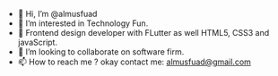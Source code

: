 - 👋 Hi, I’m @almusfuad
- 👀 I’m interested in Technology Fun.
- 🌱 Frontend design developer with FLutter as well HTML5, CSS3 and javaScript.
- 💞️ I’m looking to collaborate on software firm.
- 📫 How to reach me ? okay contact me: almusfuad@gmail.com

<!---
almusfuad/almusfuad is a ✨ special ✨ repository because its `README.md` (this file) appears on your GitHub profile.
You can click the Preview link to take a look at your changes.
--->

